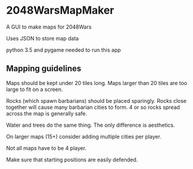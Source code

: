 # 2048WarsMapMaker
A GUI to make maps for 2048Wars

Uses JSON to store map data

python 3.5 and pygame needed to run this app

## Mapping guidelines
Maps should be kept under 20 tiles long. Maps larger than 20 tiles are too large to fit on a screen.

Rocks (which spawn barbarians) should be placed sparingly. Rocks close together will cause many barbarian cities to form. 4 or so rocks spread across the map is generally safe.

Water and trees do the same thing. The only difference is aesthetics.

On larger maps (15+) consider adding multiple cities per player.

Not all maps have to be 4 player.

Make sure that starting positions are easily defended.

